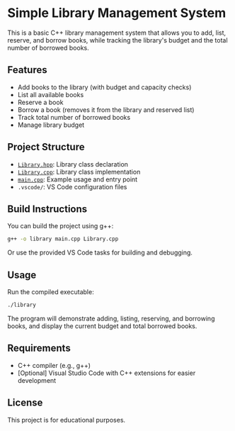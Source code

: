 # Simple Library Management System

This is a basic C++ library management system that allows you to add, list, reserve, and borrow books, while tracking the library's budget and the total number of borrowed books.

## Features

- Add books to the library (with budget and capacity checks)
- List all available books
- Reserve a book
- Borrow a book (removes it from the library and reserved list)
- Track total number of borrowed books
- Manage library budget

## Project Structure

- [`Library.hpp`](Library.hpp): Library class declaration
- [`Library.cpp`](Library.cpp): Library class implementation
- [`main.cpp`](main.cpp): Example usage and entry point
- `.vscode/`: VS Code configuration files

## Build Instructions

You can build the project using g++:

```sh
g++ -o library main.cpp Library.cpp
```

Or use the provided VS Code tasks for building and debugging.

## Usage

Run the compiled executable:

```sh
./library
```

The program will demonstrate adding, listing, reserving, and borrowing books, and display the current budget and total borrowed books.

## Requirements

- C++ compiler (e.g., g++)
- [Optional] Visual Studio Code with C++ extensions for easier development

## License

This project is for educational purposes.

